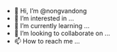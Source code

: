 - 👋 Hi, I’m @nongvandong
- 👀 I’m interested in ...
- 🌱 I’m currently learning ...
- 💞️ I’m looking to collaborate on ...
- 📫 How to reach me ...

<!---
nongvandong/nongvandong is a ✨ special ✨ repository because its `README.md` (this file) appears on your GitHub profile.
You can click the Preview link to take a look at your changes.
--->

